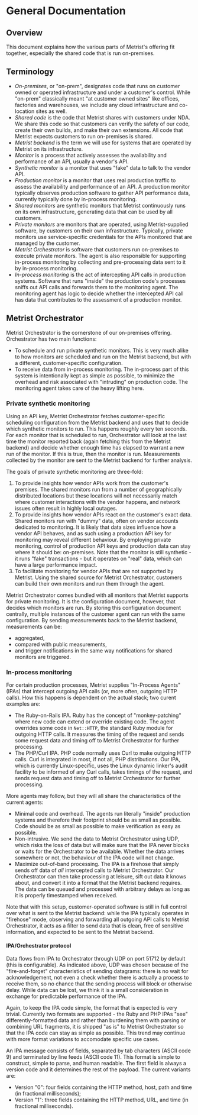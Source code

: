 # General Documentation

## Overview

This document explains how the various parts of Metrist's offering fit together, especially
the shared code that is run on-premises.

## Terminology

* *On-premises*, or "on-prem", designates code that runs on customer owned or operated infrastructure
  and under a customer's control. While "on-prem" classically meant "at customer owned sites" like
  offices, factories and warehouses, we include any cloud infrastructure and co-location sites as well.
* *Shared code* is the code that Metrist shares with customers under NDA. We share this
  code so that customers can verify the safety of our code, create their own builds, and make their
  own extensions. All code that Metrist expects customers to run on-premises is shared.
* *Metrist backend* is the term we will use for systems that are operated by Metrist on
  its infrastructure.
* *Monitor* is a process that actively assesses the availability and performance of an API, usually a
  vendor's API.
* *Synthetic monitor* is a monitor that uses "fake" data to talk to the vendor API.
* *Production monitor* is a monitor that uses real production traffic to assess the availability
  and performance of an API. A production monitor typically observes production software to gather
  API performance data, currently typically done by in-process monitoring.
* *Shared monitors* are synthetic monitors that Metrist continuously runs on its own infrastructure,
  generating data that can be used by all customers.
* *Private monitors* are monitors that are operated, using Metrist-supplied software, by customers on their own
  infrastructure. Typically, private monitors use service-specific credentials for the APIs monitored that are
  managed by the customer.
* *Metrist Orchestrator* is software that customers run on-premises to execute private monitors.
  The agent is also responsible for supporting in-process monitoring by collecting and pre-processing data
  sent to it by in-process monitoring.
* *In-process monitoring* is the act of intercepting API calls in production systems. Software that
  runs "inside" the production code's processes sniffs out API calls and forwards them to the monitoring
  agent. The monitoring agent has logic to decide whether the intercepted API call has data that contributes
  to the assessment of a production monitor.

## Metrist Orchestrator

Metrist Orchestrator is the cornerstone of our on-premises offering. Orchestrator has two main functions:

* To schedule and run private synthetic monitors. This is very much alike to how monitors are scheduled
  and run on the Metrist backend, but with a different, customer-specific configuration.
* To receive data from in-process monitoring. The in-process part of this system is intentionally kept
  as simple as possible, to minimize the overhead and risk associated with "intruding" on production
  code. The monitoring agent takes care of the heavy lifting here.

### Private synthetic monitoring

Using an API key, Metrist Orchestrator fetches customer-specific scheduling configuration
from the Metrist backend and uses that to decide which synthetic monitors to run. This happens
roughly every ten seconds. For each monitor that is scheduled to run, Orchestrator will look at the last
time the monitor reported back (again fetching this from the Metrist backend) and decide whether enough
time has elapsed to warrant a new run of the monitor. If this is true, then the monitor is run.
Measurements collected by the monitor are sent to the Metrist backend for further analysis.

The goals of private synthetic monitoring are three-fold:

1. To provide insights how vendor APIs work from the customer's premises. The shared monitors run from
   a number of geographically distributed locations but these locations will not necessarily match where
   customer interactions with the vendor happens, and network issues often result in highly local
   outages.
2. To provide insights how vendor APIs react on the customer's exact data. Shared monitors run with
   "dummy" data, often on vendor accounts dedicated to monitoring. It is likely that data sizes
   influence how a vendor API behaves, and as such using a production API key for monitoring may
   reveal different behaviour. By employing private monitoring, control of production
   API keys and production data can stay where it should be: on-premises. Note that the monitor is still
   synthetic - it runs "fake" transactions - but it operates on "real" data, which can
   have a large performance impact.
3. To facilitate monitoring for vendor APIs that are not supported by Metrist. Using the
   shared source for Metrist Orchestrator, customers can build their own monitors and run them through the agent.

Metrist Orchestrator comes bundled with all monitors that Metrist supports for private monitoring. It
is the configuration document, however, that decides which monitors are run. By storing this configuration
document centrally, multiple instances of the customer agent can run with the same configuration. By
sending measurements back to the Metrist backend, measurements can be:
- aggregated,
- compared with public measurements,
- and trigger notifications in the same way notifications for shared monitors are triggered.

<!-- TODO: links to installation, configuration, monitoring DSL -->

### In-process monitoring

For certain production processes, Metrist supplies "In-Process Agents" (IPAs) that intercept
outgoing API calls (or, more often, outgoing HTTP calls). How this happens is dependent on the actual
stack; two curent examples are:

* The Ruby-on-Rails IPA. Ruby has the concept of "monkey-patching" where new code can extend or override
  existing code. The agent overrides some code in `Net::HTTP`, the standard Ruby module for outgoing HTTP
  calls. It measures the timing of the request and sends some request data and timing off to Metrist Orchestrator for
  further processing.
* The PHP/Curl IPA. PHP code normally uses Curl to make outgoing HTTP calls. Curl is integrated in most,
  if not all, PHP distributions. Our IPA, which is currently Linux-specific, uses the Linux dynamic
  linker's audit facility to be informed of any Curl calls, takes timings of the request, and sends request
  data and timing off to Metrist Orchestrator for further processing.

More agents may follow, but they will all share the characteristics of the current agents:

* Minimal code and overhead. The agents run literally "inside" production systems and therefore their footprint
  should be as small as possible. Code should be as small as possible to make verification as easy as possible.
* Non-intrusive. We send the data to Metrist Orchestrator using UDP, which risks the loss of data but will make sure that
  the IPA never blocks or waits for the Orchestrator to be available. Whether the data arrives somewhere or not, the
  behaviour of the IPA code will not change.
* Maximize out-of-band processing. The IPA is a firehose that simply sends off data of _all_ intercepted calls to
  Metrist Orchestrator. Our Orchestrator can then take processing at leisure, sift out data it knows about, and convert it into
  a format that the Metrist backend requires. The data can be queued and processed with arbitrary delays as long as it is properly timestamped when received.

Note that with this setup, customer-operated software is still in full control over what is sent to the Metrist backend: while the IPA typically operates in "firehose" mode, observing and forwarding all outgoing API calls
to Metrist Orchestrator, it acts as a filter to send data that is clean, free of sensitive information, and
expected to be sent to the Metrist backend.

#### IPA/Orchestrator protocol

Data flows from IPA to Orchestrator through UDP on port 51712 by default (this is configurable). As indicated above,
UDP was chosen because of the "fire-and-forget" characteristics of sending datagrams: there is no wait for
acknowledgement, not even a check whether there is actually a process to receive them, so no chance that the
sending process will block or otherwise delay. While data can be lost, we think it is a small consideration
in exchange for predictable performance of the IPA.

Again, to keep the IPA code simple, the format that is expected is very trivial. Currently two formats are
supported - the Ruby and PHP IPAs "see" differently-formatted data and rather than burdening them with parsing
or combining URL fragments, it is shipped "as is" to Metrist Orchestrator so that the IPA code can stay as simple as possible. This
trend may continue with more format variations to accomodate specific use cases.

An IPA message consists of fields, separated by tab characters (ASCII code 9) and terminated by line feeds (ASCII code 11). This
format is simple to construct, simple to parse, and human readable. The first field is always a version code and it determines
the rest of the payload. The current variants are:

* Version "0": four fields containing the HTTP method, host, path and time (in fractional milliseconds);
* Version "1": three fields containing the HTTP method, URL, and time (in fractional milliseconds).
